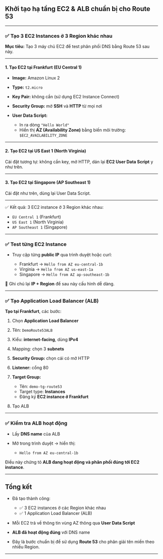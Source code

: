 ## **Khởi tạo hạ tầng EC2 & ALB chuẩn bị cho Route 53**

---

### ✅ **Tạo 3 EC2 Instances ở 3 Region khác nhau**

**Mục tiêu:** Tạo 3 máy chủ EC2 để test phân phối DNS bằng Route 53 sau này.

---

#### 1. **Tạo EC2 tại Frankfurt (EU Central 1)**

* **Image:** Amazon Linux 2
* **Type:** `t2.micro`
* **Key Pair:** không cần (sử dụng EC2 Instance Connect)
* **Security Group:** mở **SSH** và **HTTP** từ mọi nơi
* **User Data Script:**

  * In ra dòng `"Hello World"`
  * Hiển thị **AZ (Availability Zone)** bằng biến môi trường: `$EC2_AVAILABILITY_ZONE`

---

#### 2. **Tạo EC2 tại US East 1 (North Virginia)**

Cài đặt tương tự: không cần key, mở HTTP, dán lại **EC2 User Data Script** y như trên.

---

#### 3. **Tạo EC2 tại Singapore (AP Southeast 1)**

Cài đặt như trên, dùng lại User Data Script.

---

✅ Kết quả: 3 EC2 instance ở 3 Region khác nhau:

* `EU Central 1` (Frankfurt)
* `US East 1` (North Virginia)
* `AP Southeast 1` (Singapore)

---

### ✅ **Test từng EC2 Instance**

* Truy cập từng **public IP** qua trình duyệt hoặc curl:

  * Frankfurt → `Hello from AZ eu-central-1b`
  * Virginia → `Hello from AZ us-east-1a`
  * Singapore → `Hello from AZ ap-southeast-1b`

📝 Ghi chú lại **IP + Region** để sau này cấu hình dễ dàng.

---

### ✅ **Tạo Application Load Balancer (ALB)**

**Tạo tại Frankfurt**, các bước:

1. Chọn **Application Load Balancer**
2. Tên: `DemoRoute53ALB`
3. Kiểu: **internet-facing**, dùng **IPv4**
4. Mapping: chọn 3 **subnets**
5. **Security Group:** chọn cái có mở HTTP
6. **Listener:** cổng 80
7. **Target Group:**

   * Tên: `demo-tg-route53`
   * Target type: **Instances**
   * Đăng ký **EC2 instance ở Frankfurt**
8. Tạo ALB

---

### ✅ **Kiểm tra ALB hoạt động**

* Lấy **DNS name** của ALB
* Mở trong trình duyệt → hiển thị:

  * `Hello from AZ eu-central-1b`

Điều này chứng tỏ **ALB đang hoạt động và phân phối đúng tới EC2 instance**.

---

## **Tổng kết**

* Đã tạo thành công:

  * ✅ 3 EC2 instances ở các Region khác nhau
  * ✅ 1 Application Load Balancer (ALB)
* Mỗi EC2 trả về thông tin vùng AZ thông qua **User Data Script**
* **ALB đã hoạt động đúng** với DNS name
* Đây là bước chuẩn bị để sử dụng **Route 53** cho phân giải tên miền theo nhiều Region.

---
